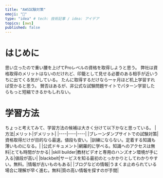 ```yaml
---
title: "AWS試験対策"
emoji: "🐷"
type: "idea" # tech: 技術記事 / idea: アイデア
topics: [aws]
published: false
---
```

# はじめに
思い立ったので重い腰を上げてProレベルの資格を取得しようと思う。
弊社は資格取得のメリットはないのだけれど、印籠として見せる必要のある相手が近いうちに出てくる気がしている。
たんに取得するだけなら一ヶ月ほど机上学習すれば受かると思う。
賛否はあるが、非公式な試験問題サイトでパターン学習したらもっと短縮できるかもしれない。

# 学習方法
ちょっと考えてみて、学習方法の候補は大きく分けて以下かなと思っている。
|方法|メリット|デメリット|
|----|----|----|
|ブレーンダンプサイトでの試験対策|資格取得だけが目的なら最速。値段も安い。|訓練にならない。定着する知識も薄いものになる。|
|公式ドキュメント|網羅的に学べる。知識へのアクセスは無料|とても時間がかかる|
|skill builder|教材ビデオと専用のハンズオン環境が手に入る|値段が高い|
|blackbelt|サービスを知る最初のとっかかりとしてわかりやすい。無料。|情報が古いものもある|
|ブログなどの情報|うまくま止められている場合に理解が早く進む。無料|質の高い情報を探すのが手間|
